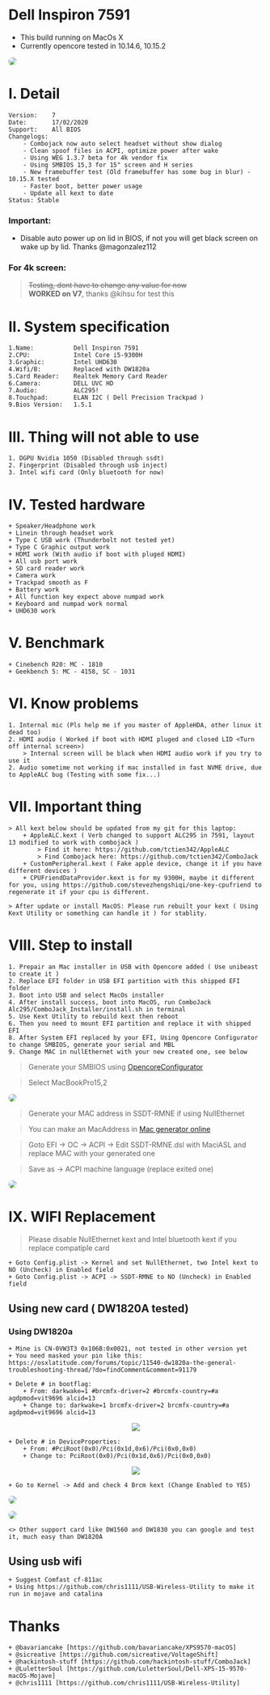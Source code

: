 # Dell Inspiron 7591

- This build running on MacOs X
- Currently opencore tested in 10.14.6, 10.15.2

<p>
    <img style="border-radius: 8px" src="Images/Background.jpg">
</p>

# I. Detail

    Version:    7
    Date:       17/02/2020
    Support:    All BIOS
    Changelogs:
        - Combojack now auto select headset without show dialog
        - Clean spoof files in ACPI, optimize power after wake
        - Using WEG 1.3.7 beta for 4k vendor fix
        - Using SMBIOS 15,3 for 15" screen and H series
        - New framebuffer test (Old framebuffer has some bug in blur) - 10.15.X tested
        - Faster boot, better power usage
        - Update all kext to date
    Status: Stable

### <strong>Important</strong>:

- Disable auto power up on lid in BIOS, if not you will get black screen on wake up by lid. Thanks @magonzalez112

### <strong>For 4k screen</strong>:

> <del>Testing, dont have to change any value for now</del>
> <br> <strong>WORKED on V7</strong>, thanks @kihsu for test this

# II. System specification

    1.Name:           Dell Inspiron 7591
    2.CPU:            Intel Core i5-9300H
    3.Graphic:        Intel UHD630
    4.Wifi/B:         Replaced with DW1820a
    5.Card Reader:    Realtek Memory Card Reader
    6.Camera:         DELL UVC HD
    7.Audio:          ALC295!
    8.Touchpad:       ELAN I2C ( Dell Precision Trackpad )
    9.Bios Version:   1.5.1

# III. Thing will not able to use

    1. DGPU Nvidia 1050 (Disabled through ssdt)
    2. Fingerprint (Disabled through usb inject)
    3. Intel wifi card (Only bluetooth for now)

# IV. Tested hardware

    + Speaker/Headphone work
    + Linein through headset work
    + Type C USB work (Thunderbolt not tested yet)
    + Type C Graphic output work
    + HDMI work (With audio if boot with pluged HDMI)
    + All usb port work
    + SD card reader work
    + Camera work
    + Trackpad smooth as F
    + Battery work
    + All function key expect above numpad work
    + Keyboard and numpad work normal
    + UHD630 work

# V. Benchmark

    + Cinebench R20: MC - 1810
    + Geekbench 5: MC - 4158, SC - 1031

# VI. Know problems

    1. Internal mic (Pls help me if you master of AppleHDA, other linux it dead too)
    2. HDMI audio ( Worked if boot with HDMI pluged and closed LID <Turn off internal screen>)
        > Internal screen will be black when HDMI audio work if you try to use it
    2. Audio sometime not working if mac installed in fast NVME drive, due to AppleALC bug (Testing with some fix...)

# VII. Important thing

    > All kext below should be updated from my git for this laptop:
        + AppleALC.kext ( Verb changed to support ALC295 in 7591, layout 13 modified to work with combojack )
            > Find it here: https://github.com/tctien342/AppleALC
            > Find Combojack here: https://github.com/tctien342/ComboJack
        + CustomPeripheral.kext ( Fake apple device, change it if you have different devices )
        + CPUFriendDataProvider.kext is for my 9300H, maybe it different for you, using https://github.com/stevezhengshiqi/one-key-cpufriend to regenerate it if your cpu is different.

    > After update or install MacOS: Please run rebuilt your kext ( Using Kext Utility or something can handle it ) for stablity.

# VIII. Step to install

    1. Prepair an Mac installer in USB with Opencore added ( Use unibeast to create it )
    2. Replace EFI folder in USB EFI partition with this shipped EFI folder
    3. Boot into USB and select MacOs installer
    4. After install success, boot into MacOS, run ComboJack Alc295/ComboJack_Installer/install.sh in terminal
    5. Use Kext Utility to rebuild kext then reboot
    6. Then you need to mount EFI partition and replace it with shipped EFI
    8. After System EFI replaced by your EFI, Using Opencore Configurator to change SMBIOS, generate your serial and MBL
    9. Change MAC in nullEthernet with your new created one, see below

> Generate your SMBIOS using <a href="https://mackie100projects.altervista.org/opencore-configurator/">OpencoreConfigurator</a>

> Select MacBookPro15,2

<p>
    <img style="border-radius: 8px" src="Images/SMBIOS-select.png">
</p>

> Generate your MAC address in SSDT-RMNE if using NullEthernet

> You can make an MacAddress in <a href="https://www.browserling.com/tools/random-mac">Mac generator online</a>

> Goto EFI -> OC -> ACPI -> Edit SSDT-RMNE.dsl with MaciASL and replace MAC with your generated one

> Save as -> ACPI machine language (replace exited one)

<p>
    <img style="border-radius: 8px" src="Images/UpdateMac.png">
</p>

# IX. WIFI Replacement

> Please disable NullEthernet kext and Intel bluetooth kext if you replace compatiple card

    + Goto Config.plist -> Kernel and set NullEthernet, two Intel kext to NO (Uncheck) in Enabled field
    + Goto Config.plist -> ACPI -> SSDT-RMNE to NO (Uncheck) in Enabled field

## Using new card ( DW1820A tested)

### Using DW1820a

    + Mine is CN-0VW3T3 0x106B:0x0021, not tested in other version yet
    + You need masked your pin like this: https://osxlatitude.com/forums/topic/11540-dw1820a-the-general-troubleshooting-thread/?do=findComment&comment=91179

    + Delete # in bootflag:
        + From: darkwake=1 #brcmfx-driver=2 #brcmfx-country=#a agdpmod=vit9696 alcid=13
        + Change to: darkwake=1 brcmfx-driver=2 brcmfx-country=#a agdpmod=vit9696 alcid=13

<p align="center">
    <img src="Images/DW1820a-bootflag.png">
</p>

    + Delete # in DeviceProperties:
        + From: #PciRoot(0x0)/Pci(0x1d,0x6)/Pci(0x0,0x0)
        + Change to: PciRoot(0x0)/Pci(0x1d,0x6)/Pci(0x0,0x0)

<p align="center">
    <img src="Images/DW1820a-prop.png">
</p>

    + Go to Kernel -> Add and check 4 Brcm kext (Change Enabled to YES)

<p>
    <img style="border-radius: 8px" src="Images/DW1820a-kext.png">
</p>

<p>
    <img style="border-radius: 8px" src="Images/DW1820a-test.png">
</p>

    <> Other support card like DW1560 and DW1830 you can google and test it, much easy than DW1820A

## Using usb wifi

    + Suggest Comfast cf-811ac
    + Using https://github.com/chris1111/USB-Wireless-Utility to make it run in mojave and catalina

# Thanks

    + @bavariancake [https://github.com/bavariancake/XPS9570-macOS]
    + @sicreative [https://github.com/sicreative/VoltageShift]
    + @hackintosh-stuff [https://github.com/hackintosh-stuff/ComboJack]
    + @LuletterSoul [https://github.com/LuletterSoul/Dell-XPS-15-9570-macOS-Mojave]
    + @chris1111 [https://github.com/chris1111/USB-Wireless-Utility]

